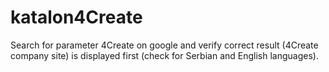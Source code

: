# katalon4Create
Search for parameter 4Create on google and verify correct result (4Create company site) is displayed first (check for Serbian and English languages).
